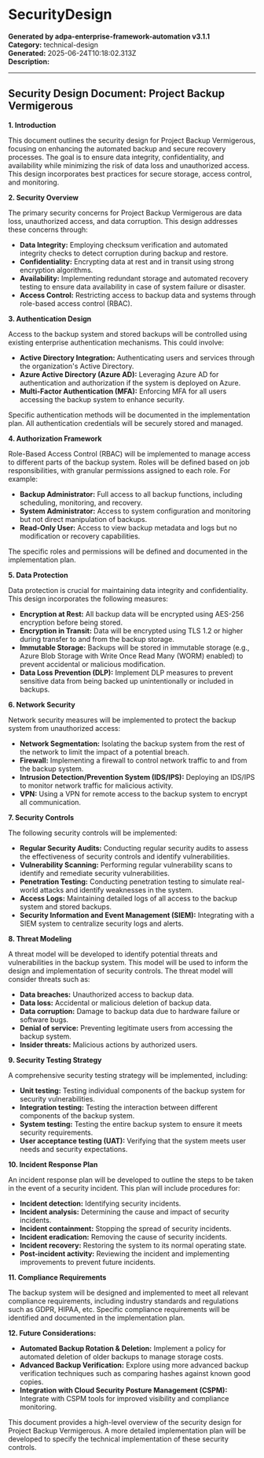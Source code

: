 # SecurityDesign

**Generated by adpa-enterprise-framework-automation v3.1.1**  
**Category:** technical-design  
**Generated:** 2025-06-24T10:18:02.313Z  
**Description:** 

---

## Security Design Document: Project Backup Vermigerous

**1. Introduction**

This document outlines the security design for Project Backup Vermigerous, focusing on enhancing the automated backup and secure recovery processes.  The goal is to ensure data integrity, confidentiality, and availability while minimizing the risk of data loss and unauthorized access.  This design incorporates best practices for secure storage, access control, and monitoring.

**2. Security Overview**

The primary security concerns for Project Backup Vermigerous are data loss, unauthorized access, and data corruption.  This design addresses these concerns through:

* **Data Integrity:**  Employing checksum verification and automated integrity checks to detect corruption during backup and restore.
* **Confidentiality:** Encrypting data at rest and in transit using strong encryption algorithms.
* **Availability:** Implementing redundant storage and automated recovery testing to ensure data availability in case of system failure or disaster.
* **Access Control:** Restricting access to backup data and systems through role-based access control (RBAC).

**3. Authentication Design**

Access to the backup system and stored backups will be controlled using existing enterprise authentication mechanisms.  This could involve:

* **Active Directory Integration:**  Authenticating users and services through the organization's Active Directory.
* **Azure Active Directory (Azure AD):**  Leveraging Azure AD for authentication and authorization if the system is deployed on Azure.
* **Multi-Factor Authentication (MFA):**  Enforcing MFA for all users accessing the backup system to enhance security.

Specific authentication methods will be documented in the implementation plan.  All authentication credentials will be securely stored and managed.

**4. Authorization Framework**

Role-Based Access Control (RBAC) will be implemented to manage access to different parts of the backup system.  Roles will be defined based on job responsibilities, with granular permissions assigned to each role.  For example:

* **Backup Administrator:** Full access to all backup functions, including scheduling, monitoring, and recovery.
* **System Administrator:** Access to system configuration and monitoring but not direct manipulation of backups.
* **Read-Only User:** Access to view backup metadata and logs but no modification or recovery capabilities.

The specific roles and permissions will be defined and documented in the implementation plan.

**5. Data Protection**

Data protection is crucial for maintaining data integrity and confidentiality.  This design incorporates the following measures:

* **Encryption at Rest:**  All backup data will be encrypted using AES-256 encryption before being stored.
* **Encryption in Transit:**  Data will be encrypted using TLS 1.2 or higher during transfer to and from the backup storage.
* **Immutable Storage:** Backups will be stored in immutable storage (e.g., Azure Blob Storage with Write Once Read Many (WORM) enabled) to prevent accidental or malicious modification.
* **Data Loss Prevention (DLP):**  Implement DLP measures to prevent sensitive data from being backed up unintentionally or included in backups.

**6. Network Security**

Network security measures will be implemented to protect the backup system from unauthorized access:

* **Network Segmentation:**  Isolating the backup system from the rest of the network to limit the impact of a potential breach.
* **Firewall:**  Implementing a firewall to control network traffic to and from the backup system.
* **Intrusion Detection/Prevention System (IDS/IPS):**  Deploying an IDS/IPS to monitor network traffic for malicious activity.
* **VPN:**  Using a VPN for remote access to the backup system to encrypt all communication.

**7. Security Controls**

The following security controls will be implemented:

* **Regular Security Audits:**  Conducting regular security audits to assess the effectiveness of security controls and identify vulnerabilities.
* **Vulnerability Scanning:**  Performing regular vulnerability scans to identify and remediate security vulnerabilities.
* **Penetration Testing:**  Conducting penetration testing to simulate real-world attacks and identify weaknesses in the system.
* **Access Logs:**  Maintaining detailed logs of all access to the backup system and stored backups.
* **Security Information and Event Management (SIEM):**  Integrating with a SIEM system to centralize security logs and alerts.

**8. Threat Modeling**

A threat model will be developed to identify potential threats and vulnerabilities in the backup system.  This model will be used to inform the design and implementation of security controls.  The threat model will consider threats such as:

* **Data breaches:** Unauthorized access to backup data.
* **Data loss:** Accidental or malicious deletion of backup data.
* **Data corruption:**  Damage to backup data due to hardware failure or software bugs.
* **Denial of service:**  Preventing legitimate users from accessing the backup system.
* **Insider threats:** Malicious actions by authorized users.

**9. Security Testing Strategy**

A comprehensive security testing strategy will be implemented, including:

* **Unit testing:** Testing individual components of the backup system for security vulnerabilities.
* **Integration testing:** Testing the interaction between different components of the backup system.
* **System testing:** Testing the entire backup system to ensure it meets security requirements.
* **User acceptance testing (UAT):**  Verifying that the system meets user needs and security expectations.

**10. Incident Response Plan**

An incident response plan will be developed to outline the steps to be taken in the event of a security incident.  This plan will include procedures for:

* **Incident detection:** Identifying security incidents.
* **Incident analysis:** Determining the cause and impact of security incidents.
* **Incident containment:**  Stopping the spread of security incidents.
* **Incident eradication:** Removing the cause of security incidents.
* **Incident recovery:** Restoring the system to its normal operating state.
* **Post-incident activity:** Reviewing the incident and implementing improvements to prevent future incidents.

**11. Compliance Requirements**

The backup system will be designed and implemented to meet all relevant compliance requirements, including industry standards and regulations such as GDPR, HIPAA, etc.  Specific compliance requirements will be identified and documented in the implementation plan.


**12.  Future Considerations:**

* **Automated Backup Rotation & Deletion:** Implement a policy for automated deletion of older backups to manage storage costs.
* **Advanced Backup Verification:** Explore using more advanced backup verification techniques such as comparing hashes against known good copies.
* **Integration with Cloud Security Posture Management (CSPM):**  Integrate with CSPM tools for improved visibility and compliance monitoring.


This document provides a high-level overview of the security design for Project Backup Vermigerous.  A more detailed implementation plan will be developed to specify the technical implementation of these security controls.
